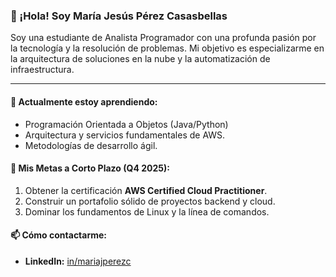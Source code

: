 ### 👋 ¡Hola! Soy María Jesús Pérez Casasbellas

Soy una estudiante de Analista Programador con una profunda pasión por la tecnología y la resolución de problemas. Mi objetivo es especializarme en la arquitectura de soluciones en la nube y la automatización de infraestructura.

---

#### 🌱 Actualmente estoy aprendiendo:
* Programación Orientada a Objetos (Java/Python)
* Arquitectura y servicios fundamentales de AWS.
* Metodologías de desarrollo ágil.

#### 🎯 Mis Metas a Corto Plazo (Q4 2025):
1.  Obtener la certificación **AWS Certified Cloud Practitioner**.
2.  Construir un portafolio sólido de proyectos backend y cloud.
3.  Dominar los fundamentos de Linux y la línea de comandos.

#### 📫 Cómo contactarme:
* **LinkedIn:** [in/mariajperezc](https://www.linkedin.com/in/mariajperezc/)
<!--
**mjperez/mjperez** is a ✨ _special_ ✨ repository because its `README.md` (this file) appears on your GitHub profile.

Here are some ideas to get you started:

- 🔭 I’m currently working on ...
- 🌱 I’m currently learning ...
- 👯 I’m looking to collaborate on ...
- 🤔 I’m looking for help with ...
- 💬 Ask me about ...
- 📫 How to reach me: ...
- 😄 Pronouns: ...
- ⚡ Fun fact: ...
-->
